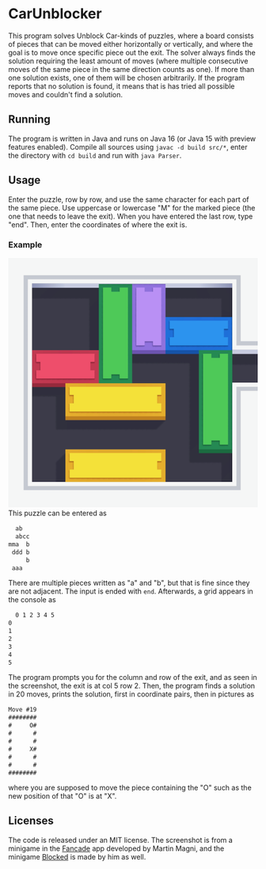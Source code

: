 # CarUnblocker

This program solves Unblock Car-kinds of puzzles, where a board consists of pieces that can be moved either horizontally
or vertically, and where the goal is to move once specific piece out the exit. The solver always finds the solution
requiring the least amount of moves (where multiple consecutive moves of the same piece in the same direction counts as
one). If more than one solution exists, one of them will be chosen arbitrarily. If the program reports that no solution
is found, it means that is has tried all possible moves and couldn't find a solution.

## Running

The program is written in Java and runs on Java 16 (or Java 15 with preview features enabled). Compile all sources
using `javac -d build src/*`, enter the directory with `cd build` and run with `java Parser`.

## Usage

Enter the puzzle, row by row, and use the same character for each part of the same piece. Use uppercase or lowercase "M"
for the marked piece (the one that needs to leave the exit). When you have entered the last row, type "end". Then, enter
the coordinates of where the exit is.

### Example

![Example](example.png)  
This puzzle can be entered as

```
  ab
  abcc
mma  b
 ddd b
     b
 aaa
```

There are multiple pieces written as "a" and "b", but that is fine since they are not adjacent. The input is ended
with `end`. Afterwards, a grid appears in the console as

```
  0 1 2 3 4 5
0
1
2
3
4
5
```

The program prompts you for the column and row of the exit, and as seen in the screenshot, the exit is at col 5 row 2.
Then, the program finds a solution in 20 moves, prints the solution, first in coordinate pairs, then in pictures as

```
Move #19
########
#     O#
#      #
#      #
#     X#
#      #
#      #
########
```

where you are supposed to move the piece containing the "O" such as the new position of that "O" is at "X".

## Licenses

The code is released under an MIT license. The screenshot is from a minigame in the [Fancade](https://fancade.com) app
developed by Martin Magni, and the minigame [Blocked](https://fancade.page.link/ajH3) is made by him as well.
